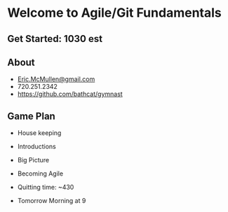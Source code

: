 # Welcome to Agile/Git Fundamentals

## Get Started: 1030 est

## About
* Eric.McMullen@gmail.com
* 720.251.2342
* https://github.com/bathcat/gymnast

## Game Plan
- House keeping
- Introductions
- Big Picture
- Becoming Agile
- Quitting time: ~430

- Tomorrow Morning at 9